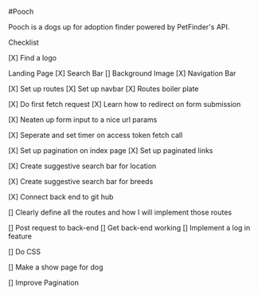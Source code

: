 #Pooch 

Pooch is a dogs up for adoption finder powered by PetFinder's API. 

Checklist

[X] Find a logo 

Landing Page 
    [X] Search Bar
    [] Background Image
    [X] Navigation Bar 

[X] Set up routes 
    [X] Set up navbar
    [X] Routes boiler plate

[X] Do first fetch request 
    [X] Learn how to redirect on form submission 

[X] Neaten up form input to a nice url params 

[X] Seperate and set timer on access token fetch call 

[X] Set up pagination on index page 
    [X] Set up paginated links

[X] Create suggestive search bar for location 

[X] Create suggestive search bar for breeds 

[X] Connect back end to git hub

[] Clearly define all the routes and how I will implement those routes 

[] Post request to back-end 
    [] Get back-end working 
    [] Implement a log in feature 

[] Do CSS

[] Make a show page for dog 

[] Improve Pagination 





